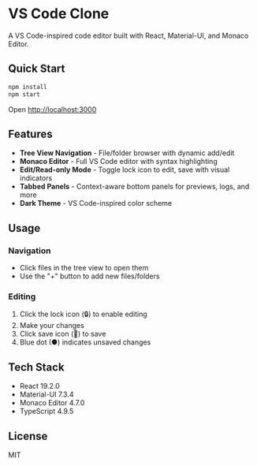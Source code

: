 # VS Code Clone

A VS Code-inspired code editor built with React, Material-UI, and Monaco Editor.

## Quick Start

```bash
npm install
npm start
```

Open [http://localhost:3000](http://localhost:3000)

## Features

- **Tree View Navigation** - File/folder browser with dynamic add/edit
- **Monaco Editor** - Full VS Code editor with syntax highlighting
- **Edit/Read-only Mode** - Toggle lock icon to edit, save with visual indicators
- **Tabbed Panels** - Context-aware bottom panels for previews, logs, and more
- **Dark Theme** - VS Code-inspired color scheme

## Usage

### Navigation
- Click files in the tree view to open them
- Use the "+" button to add new files/folders

### Editing
1. Click the lock icon (🔒) to enable editing
2. Make your changes
3. Click save icon (💾) to save
4. Blue dot (●) indicates unsaved changes

## Tech Stack

- React 19.2.0
- Material-UI 7.3.4
- Monaco Editor 4.7.0
- TypeScript 4.9.5

## License

MIT
